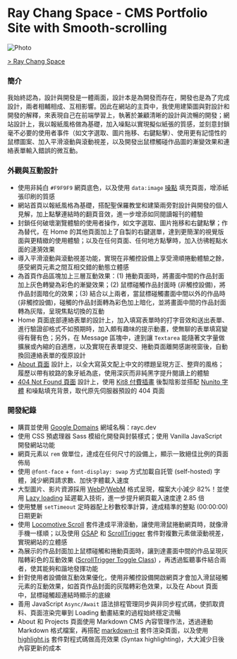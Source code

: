 # Ray Chang Space - CMS Portfolio Site with Smooth-scrolling

![Photo](https://cdn.dribbble.com/users/3800131/screenshots/14628965/media/43ed0e7cda60ecdd5885fdd578b9f1d5.png)

[> Ray Chang Space](https://rayc.dev)

### 簡介
我始終認為，設計與開發是一體兩面，設計本是為開發而存在，開發也是為了完成設計，兩者相輔相成、互相影響。因此在網站的主頁中，我使用建築圖與對設計和開發的解釋，來表現自己在前端學習上，執著於兼顧清晰的設計與流暢的開發；網站設計上，我以報紙風格做為基礎，加入噪點以實現擬似紙張的質感，並刻意封鎖毫不必要的使用者事件（如文字選取、圖片拖移、右鍵點擊）、使用更有記憶性的鼠標圖案、加入平滑滾動與滾動視差，以及開發出鼠標觸碰作品圖的漸變效果和連絡表單輸入錯誤的微互動。

### 外觀與互動設計
- 使用非純白 `#F9F9F9` 網頁底色，以及使用 `data:image` [噪點](http://noisepng.com/) 填充頁面，增添紙張印刷的質感
- 網站首頁以報紙風格為基礎，搭配聖保羅教堂和建築兩旁對設計與開發的個人見解，加上點擊連結時的翻頁音效，進一步增添如同閱讀報刊的體驗<!-- - 將長度 2 分 54 秒的音樂 [Touch - Svyat Illin](https://icons8.com/music/search/touch) 剪輯為 31 秒在背景無限循環播放 -->
- 封鎖任何破壞瀏覽體驗的使用者操作，如文字選取、圖片拖移和右鍵點擊；作為替代，在 Home 的其他頁面加上了自製的右鍵選單，達到更簡潔的視覺版面與更精緻的使用體驗；以及在任何頁面、任何地方點擊時，加入彷彿輕點水面的漣漪效果
- 導入平滑滾動與滾動視差功能，實現在非觸控設備上享受滑順捲動體驗之餘，感受網頁元素之間互相交錯的動態立體感
- 為首頁作品區塊加上三層互動效果：(1) 捲動頁面時，將畫面中間的作品封面加上灰色轉變為彩色的漸變效果；(2) 鼠標碰觸作品封面時 (非觸控設備)，將作品封面暗化的效果；(3) 結合以上兩者，當鼠標碰觸畫面中間以外的作品時 (非觸控設備)，碰觸的作品封面轉為彩色加上暗化，並將畫面中間的作品封面轉為灰階，呈現焦點切換的互動
- Home 頁面底部連絡表單的設計上，加入填寫表單時的打字音效和送出表單、進行驗證卻格式不如預期時，加入頗有趣味的提示動畫，使無聊的表單填寫變得有聲有色；另外，在 Message 區塊中，達到讓 `Textarea` 能隨著文字量做擴展或內縮的自適應，以及實現在表單提交、捲動頁面離開感謝視窗後，自動換回連絡表單的復原設計
- [About 頁面](https://rayc.dev/about) 設計上，以全大寫英文配上中文的標題呈現方正、整齊的風格；履歷以帶有紋路的象牙紙為底，使用深灰而非純黑字提升閱讀上的體驗
- [404 Not Found 頁面](https://rayc.dev/whatever) 設計上，使用 [Kit8 付費插畫](https://kit8.net/illustrations/web-online-page-with-404-not-found-error/) 後製陰影並搭配 [Nunito 字體](https://fonts.google.com/specimen/Nunito?preview.text_type=custom/) 和噪點填充背景，取代原先伺服器預設的 404 頁面

### 開發紀錄
- 購買並使用 [Google Domains](https://domains.google.com/) 網域名稱：rayc.dev
- 使用 CSS 預處理器 Sass 模組化開發與封裝樣式；使用 Vanilla JavaScript 開發網站功能
- 網頁元素以 `rem` 做單位，達成在任何尺寸的設備上，顯示一致絕佳比例的頁面佈局
- 使用 `@font-face` + `font-display: swap` 方式加載自託管 (self-hosted) 字體，減少網頁請求數、加快字體載入速度
- 大型圖片、影片資源採用 [WebP](https://developers.google.com/speed/webp)/[WebM](https://web.dev/efficient-animated-content/) 格式呈現，檔案大小減少 82%！並使用 [Lazy loading](https://web.dev/browser-level-image-lazy-loading/) 延遲載入技術，進一步提升網頁載入速度達 2.85 倍
- 使用雙層 `setTimeout` 定時器配上秒數校準計算，達成精準的整點 (00:00:00) 日期更新
- 使用 [Locomotive Scroll](https://locomotivemtl.github.io/locomotive-scroll/) 套件達成平滑滾動，讓使用滑鼠捲動網頁時，就像滑手機一樣順；以及使用 [GSAP](https://greensock.com/gsap/) 和 [ScrollTrigger](https://greensock.com/scrolltrigger/) 套件對複數元素做滾動視差，實現網站的立體感<!-- - 使用 [Rellax](https://dixonandmoe.com/rellax/) 做滾動視差 -->
- 為展示的作品封面加上鼠標碰觸和捲動頁面時，讓到達畫面中間的作品呈現灰階轉彩色的互動效果 ([ScrollTrigger Toggle Class](https://greensock.com/docs/v3/Plugins/ScrollTrigger)) ，再透過監聽事件結合兩者，使其能夠和諧地發揮功能
- 針對使用者設備做互動效果優化，使用非觸控設備開啟網頁才會加入滑鼠碰觸元素的互動效果，如首頁作品封面的灰階轉彩色效果，以及在 About 頁面中，鼠標碰觸超連結時顯示的底線
- 善用 JavaScript `Async/Await` 語法排程管理同步與非同步程式碼，使抓取資料、頁面渲染完畢到 Loading 動畫結束的過程始終穩定流暢
- About 和 Projects 頁面使用 Markdown CMS 內容管理作法，透過連動 Markdown 格式檔案，再搭配 [markdown-it](https://github.com/markdown-it/markdown-it#markdown-it-) 套件渲染頁面，以及使用 [highlight.js](https://github.com/highlightjs/highlight.js/#highlightjs) 套件對程式碼做高亮效果 (Syntax highlighting)，大大減少日後內容更新的成本